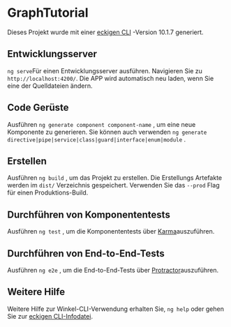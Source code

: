 # <a name="graphtutorial"></a>GraphTutorial

Dieses Projekt wurde mit einer [eckigen CLI](https://github.com/angular/angular-cli) -Version 10.1.7 generiert.

## <a name="development-server"></a>Entwicklungsserver

`ng serve`Für einen Entwicklungsserver ausführen. Navigieren Sie zu `http://localhost:4200/`. Die APP wird automatisch neu laden, wenn Sie eine der Quelldateien ändern.

## <a name="code-scaffolding"></a>Code Gerüste

Ausführen `ng generate component component-name` , um eine neue Komponente zu generieren. Sie können auch verwenden `ng generate directive|pipe|service|class|guard|interface|enum|module` .

## <a name="build"></a>Erstellen

Ausführen `ng build` , um das Projekt zu erstellen. Die Erstellungs Artefakte werden im `dist/` Verzeichnis gespeichert. Verwenden Sie das `--prod` Flag für einen Produktions-Build.

## <a name="running-unit-tests"></a>Durchführen von Komponententests

Ausführen `ng test` , um die Komponententests über [Karma](https://karma-runner.github.io)auszuführen.

## <a name="running-end-to-end-tests"></a>Durchführen von End-to-End-Tests

Ausführen `ng e2e` , um die End-to-End-Tests über [Protractor](http://www.protractortest.org/)auszuführen.

## <a name="further-help"></a>Weitere Hilfe

Weitere Hilfe zur Winkel-CLI-Verwendung erhalten Sie, `ng help` oder gehen Sie zur [eckigen CLI-Infodatei](https://github.com/angular/angular-cli/blob/master/README.md).
